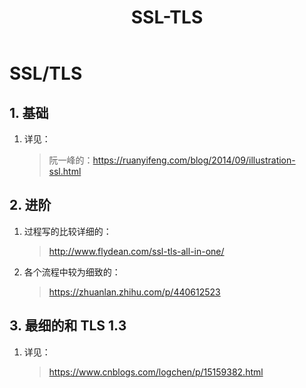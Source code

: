﻿---
title: SSL-TLS
updated: 2024-01-04 20:24:53
---

# SSL/TLS

## 1. 基础

1. 详见：

    > 阮一峰的：https://ruanyifeng.com/blog/2014/09/illustration-ssl.html

## 2. 进阶

1. 过程写的比较详细的：

    > http://www.flydean.com/ssl-tls-all-in-one/

2. 各个流程中较为细致的：

    > https://zhuanlan.zhihu.com/p/440612523

## 3. 最细的和 TLS 1.3

1. 详见：

    > https://www.cnblogs.com/logchen/p/15159382.html
